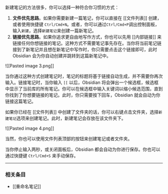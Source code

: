 新建笔记的方法很多，你可以选择一种符合你习惯的方式：

1. **文件优先思路**。如果你需要新建一篇笔记，你可以直接在 [[文件列表]] 创建，或者使用快捷键 `Ctrl/Cmd+N`。或者，你可以通过`Ctrl/Cmd+P`调出控制面板，输入`新建`，选择`新建笔记`来创建一篇新笔记。
2. **链接优先思路**。如果你追求更自由地写作方式，你也可以先用 [[内部链接]] 来链接任何你想链接的笔记。这种方式不需要笔记事先存在。当你将当前笔记链接到了新笔记并且想在新笔记中写作时，你只需要点击这个链接即可，此时 Obsidian 会为你自动创建并跳转到这篇新笔记中。

![[Pasted image 3.png]]

当你通过这种方式创建笔记时，笔记的标题将基于链接自动生成，并不需要你再次输入。链接笔记时，当你输入 `[[` 以后，Obsidian 将会弹出一个候选框，候选框中显示了当前库的所有笔记。你可以在候选框中输入关键词以缩小候选范围，直到你找到了你想要链接的笔记。此时，你只需要按下回车，Obsidian 就会自动为你链接这篇笔记。

如果你已经在 [[文件列表]] 中创建了文件夹的话，你可以右键点击文件夹，选择`新建笔记`选项来创建笔记。此时，新建笔记会存放在该文件夹下。

![[Pasted image 4.png]]

当然，你也可以使用文件列表顶部的按钮来创建笔记或者文件夹。

当你停止输入两秒，或关闭面板后，Obsidian 都会自动为你进行保存。你也可以通过快捷键 `Ctrl/Cmd+S` 来手动保存。

---

### 相关条目

- [[重命名笔记]]

